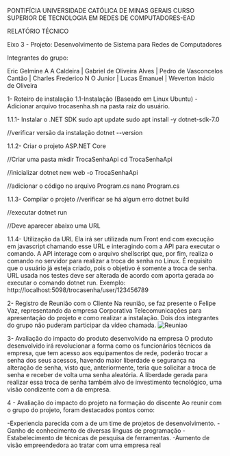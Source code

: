
  PONTIFÍCIA UNIVERSIDADE CATÓLICA DE MINAS GERAIS
CURSO SUPERIOR DE TECNOLOGIA EM REDES DE COMPUTADORES-EAD

RELATÓRIO TÉCNICO

Eixo 3 - Projeto: Desenvolvimento de Sistema para Redes de Computadores

Integrantes do grupo:

  Eric Gelmine A A Caldeira |
  Gabriel de Oliveira Alves |
  Pedro de Vasconcelos Cantão |
  Charles Frederico N O Junior |
  Lucas Emanuel |
  Weverton Inácio de Oliveira


1- Roteiro de instalação
  1.1-Instalação (Baseado em Linux Ubuntu)
  -Adicionar arquivo trocasenha.sh na pasta raiz do usuário.

  1.1.1- Instalar o .NET SDK
  sudo apt update
  sudo apt install -y dotnet-sdk-7.0

  //verificar versão da instalação
  dotnet --version

  1.1.2- Criar o projeto ASP.NET Core
  
  //Criar uma pasta 
  mkdir TrocaSenhaApi
  cd TrocaSenhaApi

  //inicializar 
  dotnet new web -o TrocaSenhaApi

  //adicionar o código no arquivo Program.cs
  nano Program.cs
 	
  1.1.3- Compilar o projeto
  //verificar se há algum erro
  dotnet build

  //executar
  dotnet run
  
  //Deve aparecer abaixo uma URL

  1.1.4- Utilização da URL
  Ela irá ser utilizada num Front end com execução em javascript chamando esse URL e interagindo com a API para executar o comando.
  A API interage com o arquivo shellscript que, por fim, realiza o comando no servidor para realizar a troca de senha no Linux.
  É requisito que o usuário já esteja criado, pois o objetivo é somente a troca de senha.
  URL usada nos testes deve ser alterada de acordo com aporta gerada ao executar o comando dotnet run.
  Exemplo: http://localhost:5098/trocasenha/user/123456789



2- Registro de Reunião com o Cliente
	Na reunião, se faz presente o Felipe Vaz, representando da empresa Corporativa Telecomunicações para apresentação do projeto e como realizar a instalação. Dois dos integrantes do grupo não puderam participar da vídeo chamada.
  ![Reuniao](https://github.com/user-attachments/assets/d5d0d096-ce25-44f6-928e-8586ed32d1f7)

3- Avaliação do impacto do produto desenvolvido na empresa
  O produto desenvolvido irá revolucionar a forma como os funcionários técnicos da empresa, que tem acesso aos equipamentos de rede, poderão trocar a senha dos seus acessos, havendo maior liberdade e segurança na alteração de senha, visto que, anteriormente, teria que solicitar a troca de senha e receber de volta uma senha aleatória. A liberdade gerada para realizar essa troca de senha também alvo de investimento tecnológico, uma visão condizente com a da empresa.

4 - Avaliação do impacto do projeto na formação do discente
	Ao reunir com o grupo do projeto, foram destacados pontos como:
 
   -Experiencia parecida com a de um time de projetos de desenvolvimento.
   -Ganho de conhecimento de diversas línguas de programação
   -Estabelecimento de técnicas de pesquisa de ferramentas.
   -Aumento de visão empreendedora ao tratar com uma empresa real
	

